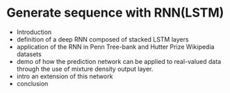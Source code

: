 # Generate sequence with RNN(LSTM)



* Introduction
* definition of a deep RNN composed of stacked LSTM layers
* application of the RNN in Penn Tree-bank and Hutter Prize Wikipedia datasets
* demo of how the prediction network can be applied to real-valued data through the use of mixture density output layer.
* intro an extension of this network
* conclusion





